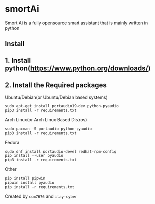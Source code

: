 # smortAi
Smort Ai is a fully opensource smart assistant that is mainly written in python

## Install



## 1. Install python(https://www.python.org/downloads/)



## 2. Install the Required packages



Ubuntu/Debian(or Ubuntu/Debian based systems)

```
sudo apt-get install portaudio19-dev python-pyaudio
pip3 install -r requirements.txt
```

 Arch Linux(or Arch Linux Based Distros)

```
sudo pacman -S portaudio python-pyaudio
pip3 install -r requirements.txt
```

Fedora 

```
sudo dnf install portaudio-devel redhat-rpm-config
pip install --user pyaudio
pip3 install -r requirements.txt
```

Other 
```
pip install pipwin
pipwin install pyaudio
pip install -r requirements.txt
```


Created by `ccm7676` and `itay-cyber`
